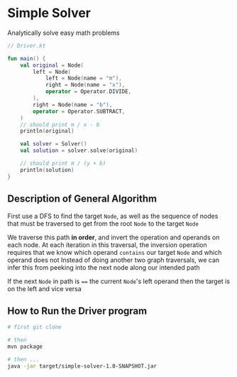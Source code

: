 # Simple Solver

Analytically solve easy math problems

```kotlin
// Driver.kt

fun main() {
    val original = Node(
        left = Node(
            left = Node(name = "m"),
            right = Node(name = "x"),
            operator = Operator.DIVIDE,
        ),
        right = Node(name = "b"),
        operator = Operator.SUBTRACT,
    )
    // should print m / x - b
    println(original)

    val solver = Solver()
    val solution = solver.solve(original)

    // should print m / (y + b)
    println(solution)
}
```

## Description of General Algorithm

First use a DFS to find the target `Node`, as well as the sequence of
nodes that must be traversed to get from the root `Node` to the target `Node`

We traverse this path **in order**, and invert the operation and operands on each node. 
At each iteration in this traversal, the inversion operation requires that we know which operand `contains` our target `Node` and which operand does not 
Instead of doing another two graph traversals, we can infer this from peeking into the next node along our intended path

If the next `Node` in path is `==` the current `Node`'s left operand then the target is on the left and vice versa

## How to Run the Driver program

```bash
# first git clone

# then
mvn package

# then ...
java -jar target/simple-solver-1.0-SNAPSHOT.jar 
```